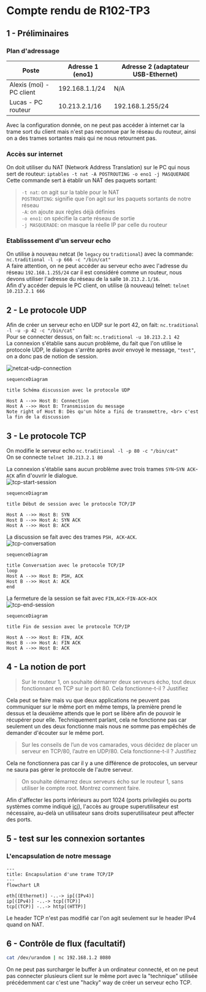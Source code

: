 # Compte rendu de R102-TP3

## 1 - Préliminaires

### Plan d'adressage

| Poste                    | Adresse 1 (eno1) | Adresse 2 (adaptateur USB-Ethernet) |
|--------------------------|------------------|-------------------------------------|
| Alexis (moi) - PC client | 192.168.1.1/24   | N/A                                 |
| Lucas - PC routeur       | 10.213.2.1/16    | 192.168.1.255/24                    |

Avec la configuration donnée, on ne peut pas accéder à internet car la trame sort du client
mais n'est pas reconnue par le réseau du routeur, ainsi on a des trames sortantes mais qui ne nous retournent pas.

### Accès sur internet

On doit utiliser du NAT (Network Address Translation) sur le PC qui nous sert de routeur: `iptables -t nat -A POSTROUTING -o eno1 -j MASQUERADE`  
Cette commande sert à établir un NAT des paquets sortant:

> `-t nat`: on agit sur la table pour le NAT  
  `POSTROUTING`: signifie que l'on agit sur les paquets sortants de notre réseau  
  `-A`: on ajoute aux règles déjà définies  
  `-o eno1`: on spécifie la carte réseau de sortie  
  `-j MASQUERADE`: on masque la réelle IP par celle du routeur

### Etablisssement d'un serveur echo

On utilise à nouveau netcat (le `legacy` ou `traditional`) avec la commande: `nc.traditional -l -p 666 -c "/bin/cat"`  
A faire attention, on ne peut accéder au serveur echo avec l'adresse du réseau `192.168.1.255/24`
car il est considéré comme un routeur, nous devons utiliser l'adresse du réseau de la salle `10.213.2.1/16`.  
Afin d'y accéder depuis le PC client, on utilise (à nouveau) telnet: `telnet 10.213.2.1 666`

<div style="page-break-after: always"></div>

## 2 - Le protocole UDP

Afin de créer un serveur echo en UDP sur le port 42, on fait: `nc.traditional -l -u -p 42 -c "/bin/cat"`  
Pour se connecter dessus, on fait: `nc.traditional -u 10.213.2.1 42`  
La connexion s'établie sans aucun problème, du fait que l'on utilise le protocole UDP, le dialogue s'arrête après avoir envoyé le message, `"test"`, on a donc pas de notion de session.

![netcat-udp-connection](./src/pictures/netcat-udp-connection.png)

```mermaid
sequenceDiagram

title Schéma discussion avec le protocole UDP

Host A -->> Host B: Connection
Host A -->> Host B: Transmission du message
Note right of Host B: Dès qu'un hôte a fini de transmettre, <br> c'est la fin de la discussion

```

<div style="page-break-after: always"></div>

## 3 - Le protocole TCP

On modifie le serveur echo `nc.traditional -l -p 80 -c "/bin/cat"`  
On se connecte `telnet 10.213.2.1 80`

La connexion s'établie sans aucun problème avec trois trames `SYN`-`SYN ACK`-`ACK` afin d'ouvrir le dialogue.  
![tcp-start-session](./src/pictures/tcp-start-session.png)

```mermaid
sequenceDiagram

title Début de session avec le protocole TCP/IP

Host A -->> Host B: SYN
Host B -->> Host A: SYN ACK
Host A -->> Host B: ACK

```

La discussion se fait avec des trames `PSH, ACK`-`ACK`.  
![tcp-conversation](./src/pictures/tcp-conversation.png)

```mermaid
sequenceDiagram

title Conversation avec le protocole TCP/IP
loop
Host A -->> Host B: PSH, ACK
Host B -->> Host A: ACK
end

```

La fermeture de la session se fait avec `FIN,ACK`-`FIN-ACK`-`ACK`
![tcp-end-session](./src/pictures/tcp-end-session.png)

```mermaid
sequenceDiagram

title Fin de session avec le protocole TCP/IP

Host A -->> Host B: FIN, ACK
Host B -->> Host A: FIN ACK
Host A -->> Host B: ACK

```

<div style="page-break-after: always"></div>

## 4 - La notion de port

> Sur le routeur 1, on souhaite démarrer deux serveurs écho, tout deux fonctionnant en TCP sur le port 80. Cela fonctionne-t-il ? Justifiez

Cela peut se faire mais vu que deux applications ne peuvent pas communiquer sur le même port en même temps, la première prend le dessus et la deuxième attends que le port se libère afin de pouvoir le récupérer pour elle.
Techniquement parlant, cela ne fonctionne pas car seulement un des deux fonctionne mais nous ne somme pas empêchés de demander d'écouter sur le même port.

> Sur les conseils de l’un de vos camarades, vous décidez de placer un serveur en TCP/80, l’autre en UDP/80. Cela fonctionne-t-il ? Justifiez

Cela ne fonctionnera pas car il y a une différence de protocoles, un serveur ne saura pas gérer le protocole de l'autre serveur.

> On souhaite démarrez deux serveurs écho sur le routeur 1, sans utiliser le compte root. Montrez comment faire.

Afin d'affecter les ports inférieurs au port 1024 (ports privilegiés ou ports systèmes comme indiqué
[ici](https://www.iana.org/assignments/service-names-port-numbers/service-names-port-numbers.xhtml)),
l'accès au groupe superutilisateur est nécessaire, au-delà un utilisateur sans droits superutilisateur peut affecter des ports.

## 5 - test sur les connexion sortantes

### L'encapsulation de notre message

```mermaid
---
title: Encapsulation d'une trame TCP/IP
---
flowchart LR

eth[(Ethernet)] -..-> ip[(IPv4)]
ip[(IPv4)] -..-> tcp[(TCP)]
tcp[(TCP)] -..-> http[(HTTP)]

```

Le header TCP n'est pas modifié car l'on agit seulement sur le header IPv4 quand on NAT.

## 6 - Contrôle de flux (facultatif)

```sh
cat /dev/urandom | nc 192.168.1.2 8080
```

On ne peut pas surcharger le buffer à un ordinateur connecté,
et on ne peut pas connecter plusieurs client sur le même port
avec la "technique" utilisée précédemment car c'est une "hacky" way de créer un serveur echo TCP.
